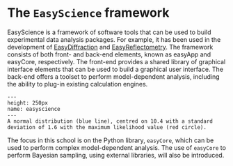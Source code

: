 # The `EasyScience` framework

EasyScience is a framework of software tools that can be used to build experimental data analysis packages. 
For example, it has been used in the development of [EasyDiffraction](https://easydiffraction.org) and [EasyReflectometry](https://easyreflectometry.org).
The framework consists of both front- and back-end elements, known as easyApp and easyCore, respectively. 
The front-end provides a shared library of graphical interface elements that can be used to build a graphical user interface. 
The back-end offers a toolset to perform model-dependent analysis, including the ability to plug-in existing calculation engines. 
```{figure} ./images/easyscience.png
---
height: 250px
name: easyscience
---
A normal distribution (blue line), centred on 10.4 with a standard deviation of 1.6 with the maximum likelihood value (red circle).
```

The focus in this school is on the Python library, `easyCore`, which can be used to perform complex model-dependent analysis. 
The use of `easyCore` to perform Bayesian sampling, using external libraries, will also be introduced. 
